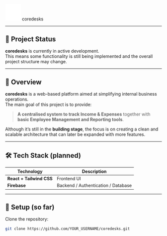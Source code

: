 <span>
  <img src="./src/assets/cube-logo.png" alt="Logo" width="50" />
  <span">coredesks</span>
</span>


---

## 🚧 Project Status

**coredesks** is currently in active development.  
This means some functionality is still being implemented and the overall project structure may change.

---

## 📝 Overview

**coredesks** is a web-based platform aimed at simplifying internal business operations.  
The main goal of this project is to provide:

> **A centralised system to track Income & Expenses** together with  
> **basic Employee Management and Reporting tools**.

Although it’s still in the **building stage**, the focus is on creating a clean and scalable architecture that can later be expanded with more features.

---

## 🛠 Tech Stack (planned)

| Technology | Description |
|-----------|-------------|
| **React + Tailwind CSS** | Frontend UI |
| **Firebase** | Backend / Authentication / Database |

---

## 🔧 Setup (so far)

Clone the repository:

```bash
git clone https://github.com/YOUR_USERNAME/coredesks.git
